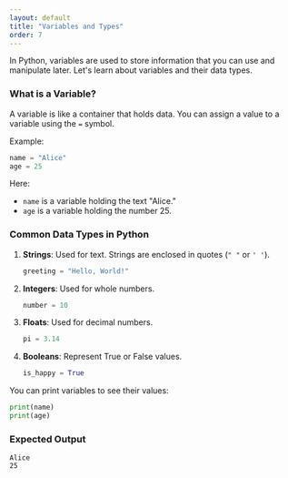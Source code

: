 ```yaml
---
layout: default
title: "Variables and Types"
order: 7
---
```


In Python, variables are used to store information that you can use and manipulate later. Let's learn about variables and their data types.

### What is a Variable?

A variable is like a container that holds data. You can assign a value to a variable using the `=` symbol.

Example:

```python
name = "Alice"
age = 25
```

Here:
- `name` is a variable holding the text "Alice."
- `age` is a variable holding the number 25.

### Common Data Types in Python

1. **Strings**: Used for text. Strings are enclosed in quotes (`" "` or `' '`).
   ```python
   greeting = "Hello, World!"
   ```

2. **Integers**: Used for whole numbers.
   ```python
   number = 10
   ```

3. **Floats**: Used for decimal numbers.
   ```python
   pi = 3.14
   ```

4. **Booleans**: Represent True or False values.
   ```python
   is_happy = True
   ```

You can print variables to see their values:

```python
print(name)
print(age)
```

### Expected Output

```plaintext
Alice
25
```